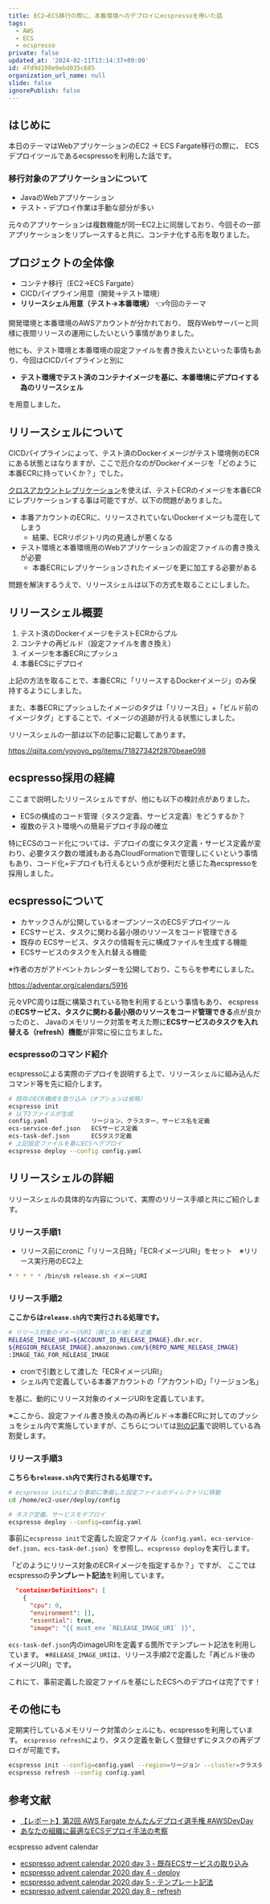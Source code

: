 ```yaml
---
title: EC2→ECS移行の際に、本番環境へのデプロイにecspressoを用いた話
tags:
  - AWS
  - ECS
  - ecspresso
private: false
updated_at: '2024-02-11T13:14:37+09:00'
id: 4fd9d198e9ebd035c685
organization_url_name: null
slide: false
ignorePublish: false
---
```

## はじめに

本日のテーマはWebアプリケーションのEC2 → ECS Fargate移行の際に、
ECSデプロイツールであるecspressoを利用した話です。

### 移行対象のアプリケーションについて

- JavaのWebアプリケーション
- テスト・デプロイ作業は手動な部分が多い

元々のアプリケーションは複数機能が同一EC2上に同居しており、今回その一部アプリケーションをリプレースすると共に、コンテナ化する形を取りました。

## プロジェクトの全体像

- コンテナ移行（EC2→ECS Fargate）
- CICDパイプライン用意（開発→テスト環境）
- **リリースシェル用意（テスト→本番環境）**  👈今回のテーマ

開発環境と本番環境のAWSアカウントが分かれており、
既存Webサーバーと同様に夜間リリースの運用にしたいという事情がありました。

他にも、テスト環境と本番環境の設定ファイルを書き換えたいといった事情もあり、今回はCICDパイプラインと別に

- **テスト環境でテスト済のコンテナイメージを基に、本番環境にデプロイする為のリリースシェル**

を用意しました。

## リリースシェルについて

CICDパイプラインによって、テスト済のDockerイメージがテスト環境側のECRにある状態とはなりますが、ここで厄介なのがDockerイメージを「どのように本番ECRに持っていくか？」でした。

[クロスアカウントレプリケーション](https://docs.aws.amazon.com/ja_jp/AmazonECR/latest/userguide/replication.html)を使えば、テストECRのイメージを本番ECRにレプリケーションする事は可能ですが、以下の問題がありました。

- 本番アカウントのECRに、リリースされていないDockerイメージも混在してしまう
  - 結果、ECRリポジトリ内の見通しが悪くなる
- テスト環境と本番環境用のWebアプリケーションの設定ファイルの書き換えが必要
  - 本番ECRにレプリケーションされたイメージを更に加工する必要がある

問題を解決するうえで、リリースシェルは以下の方式を取ることにしました。

## リリースシェル概要

1. テスト済のDockerイメージをテストECRからプル
2. コンテナの再ビルド（設定ファイルを書き換え）
3. イメージを本番ECRにプッシュ
4. 本番ECSにデプロイ

上記の方法を取ることで、本番ECRに「リリースするDockerイメージ」のみ保持するようにしました。

また、本番ECRにプッシュしたイメージのタグは「リリース日」+「ビルド前のイメージタグ」とすることで、イメージの追跡が行える状態にしました。

リリースシェルの一部は以下の記事に記載してあります。

https://qiita.com/yoyoyo_pg/items/71827342f2870beae098

## ecspresso採用の経緯

ここまで説明したリリースシェルですが、他にも以下の検討点がありました。

- ECSの構成のコード管理（タスク定義、サービス定義）をどうするか？
- 複数のテスト環境への簡易デプロイ手段の確立

特にECSのコード化については、デプロイの度にタスク定義・サービス定義が変わり、必要タスク数の増減もある為CloudFormationで管理しにくいという事情もあり、コード化+デプロイも行えるという点が便利だと感じた為ecspressoを採用しました。

## ecspressoについて

- カヤックさんが公開しているオープンソースのECSデプロイツール
- ECSサービス、タスクに関わる最小限のリソースをコード管理できる
- 既存の ECSサービス、タスクの情報を元に構成ファイルを生成する機能
- ECSサービスのタスクを入れ替える機能

※作者の方がアドベントカレンダーを公開しており、こちらを参考にしました。

https://adventar.org/calendars/5916

元々VPC周りは既に構築されている物を利用するという事情もあり、
ecspressの**ECSサービス、タスクに関わる最小限のリソースをコード管理できる**点が良かったのと、
Javaのメモリリーク対策を考えた際に**ECSサービスのタスクを入れ替える（refresh）機能**が非常に役に立ちました。

### ecspressoのコマンド紹介

ecspressoによる実際のデプロイを説明する上で、リリースシェルに組み込んだコマンド等を先に紹介します。

```sh
# 既存のECR構成を取り込み（オプションは省略）
ecspresso init
# 以下3ファイルが生成
config.yaml            リージョン、クラスター、サービス名を定義
ecs-service-def.json   ECSサービス定義
ecs-task-def.json      ECSタスク定義
# 上記設定ファイルを基にECSへデプロイ
ecspresso deploy --config config.yaml
```

## リリースシェルの詳細

リリースシェルの具体的な内容について、実際のリリース手順と共にご紹介します。

### リリース手順1

- リリース前にcronに「リリース日時」「ECRイメージURI」をセット　※リリース実行用のEC2上

```sh
* * * * * /bin/sh release.sh イメージURI
```

### リリース手順2

**ここからは`release.sh`内で実行される処理です。**

```sh
# リリース対象のイメージURI（再ビルド後）を定義
RELEASE_IMAGE_URI=${ACCOUNT_ID_RELEASE_IMAGE}.dkr.ecr.
${REGION_RELEASE_IMAGE}.amazonaws.com/${REPO_NAME_RELEASE_IMAGE}
:IMAGE_TAG_FOR_RELEASE_IMAGE
```

- cronで引数として渡した「ECRイメージURI」
- シェル内で定義している本番アカウントの「アカウントID」「リージョン名」

を基に、動的にリリース対象のイメージURIを定義しています。

※ここから、設定ファイル書き換えの為の再ビルド→本番ECRに対してのプッシュをシェル内で実施していますが、こちらについては[別の記事](https://qiita.com/yoyoyo_pg/items/71827342f2870beae098)で説明している為割愛します。

### リリース手順3

**こちらも`release.sh`内で実行される処理です。**

```sh
# ecspresso initにより事前に準備した設定ファイルのディレクトリに移動
cd /home/ec2-user/deploy/config

# タスク定義、サービスをデプロイ
ecspresso deploy --config=config.yaml
```

事前に`ecspresso init`で定義した設定ファイル（`config.yaml`、`ecs-service-def.json`、`ecs-task-def.json`）を参照し、`ecspresso deploy`を実行します。

「どのようにリリース対象のECRイメージを指定するか？」ですが、
ここではecspressoの**テンプレート記法**を利用しています。

```ecs-task-def.json
  "containerDefinitions": [
    {
      "cpu": 0,
      "environment": [],
      "essential": true,
      "image": "{{ must_env `RELEASE_IMAGE_URI` }}",
```

`ecs-task-def.json`内のimageURIを定義する箇所でテンプレート記法を利用しています。
※`RELEASE_IMAGE_URI`は、リリース手順2で定義した「再ビルド後のイメージURI」です。

これにて、事前定義した設定ファイルを基にしたECSへのデプロイは完了です！

## その他にも

定期実行しているメモリリーク対策のシェルにも、ecspressoを利用しています。
`ecspresso refresh`により、タスク定義を新しく登録せずにタスクの再デプロイが可能です。

```refresh.sh
ecspresso init --config=config.yaml --region=リージョン --cluster=クラスター名 --service=サービス名
ecspresso refresh --config config.yaml
```

## 参考文献

- [【レポート】第2回 AWS Fargate かんたんデプロイ選手権 #AWSDevDay](<https://dev.classmethod.jp/articles/awsdevday2020-deploy-fargate-easily/>)
- [あなたの組織に最適なECSデプロイ手法の考察](<https://dev.classmethod.jp/articles/ecs-deploy-all/>)

ecspresso advent calendar

- [ecspresso advent calendar 2020 day 3 - 既存ECSサービスの取り込み](https://zenn.dev/fujiwara/articles/f2314651691adcae5215)
- [ecspresso advent calendar 2020 day 4 - deploy](https://zenn.dev/fujiwara/articles/b5cb8bc64c83a6c8ca12)
- [ecspresso advent calendar 2020 day 5 - テンプレート記法](https://zenn.dev/fujiwara/articles/ecspresso-20201205)
- [ecspresso advent calendar 2020 day 8 - refresh](https://zenn.dev/fujiwara/articles/ecspresso-20201208)
